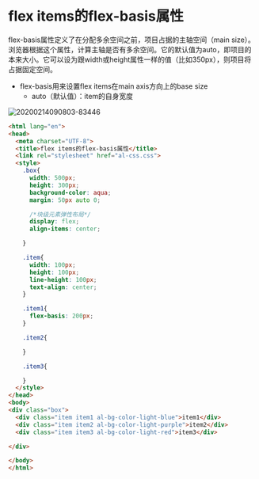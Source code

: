 # flex items的flex-basis属性

flex-basis属性定义了在分配多余空间之前，项目占据的主轴空间（main size）。浏览器根据这个属性，计算主轴是否有多余空间。它的默认值为auto，即项目的本来大小。它可以设为跟width或height属性一样的值（比如350px），则项目将占据固定空间。

- flex-basis用来设置flex items在main axis方向上的base size
    - auto（默认值）：item的自身宽度

![20200214090803-83446](https://alanlee-image-bed.oss-cn-shenzhen.aliyuncs.com/note_images/20200214090815-124724.png)

```html
<html lang="en">
<head>
  <meta charset="UTF-8">
  <title>flex items的flex-basis属性</title>
  <link rel="stylesheet" href="al-css.css">
  <style>
    .box{
      width: 500px;
      height: 300px;
      background-color: aqua;
      margin: 50px auto 0;

      /*块级元素弹性布局*/
      display: flex;
      align-items: center;

    }

    .item{
      width: 100px;
      height: 100px;
      line-height: 100px;
      text-align: center;
    }

    .item1{
      flex-basis: 200px;
    }

    .item2{

    }

    .item3{

    }
  </style>
</head>
<body>
<div class="box">
  <div class="item item1 al-bg-color-light-blue">item1</div>
  <div class="item item2 al-bg-color-light-purple">item2</div>
  <div class="item item3 al-bg-color-light-red">item3</div>

</div>

</body>
</html>
```